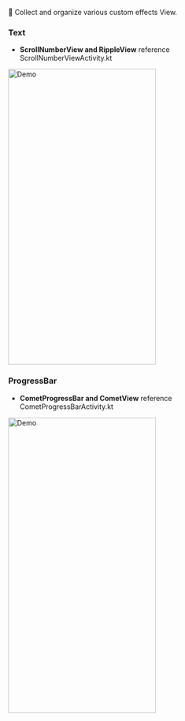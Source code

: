 🌻 Collect and organize various custom effects View.

### Text
- **ScrollNumberView and RippleView** reference ScrollNumberViewActivity.kt
<img src="https://github.com/user-attachments/assets/5ed4fd39-b198-459d-8e02-d1996e589540" alt="Demo" width="300" height="600" />

### ProgressBar
- **CometProgressBar and CometView** reference CometProgressBarActivity.kt
<img src="https://github.com/user-attachments/assets/1f1867da-abfd-4a18-be9d-54a401f9ba40" alt="Demo" width="300" height="600" />
